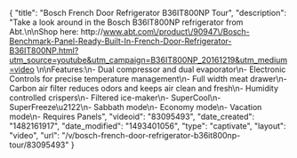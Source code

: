 {
    "title": "Bosch French Door Refrigerator B36IT800NP Tour",
    "description": "Take a look around in the Bosch B36IT800NP refrigerator from Abt.\n\nShop here: http:\/\/www.abt.com\/product\/90947\/Bosch-Benchmark-Panel-Ready-Built-In-French-Door-Refrigerator-B36IT800NP.html?utm_source=youtube&utm_campaign=B36IT800NP_20161219&utm_medium=video \n\nFeatures:\n- Dual compressor and dual evaporator\n- Electronic Controls for precise temperature management\n- Full width meat drawer\n- Carbon air filter reduces odors and keeps air clean and fresh\n- Humidity controlled crispers\n- Filtered ice-maker\n- SuperCool\n- SuperFreeze\u2122\n- Sabbath mode\n- Economy mode\n- Vacation mode\n- Requires Panels",
    "videoid": "83095493",
    "date_created": "1482161917",
    "date_modified": "1493401056",
    "type": "captivate",
    "layout": "video",
    "url": "\/v\/bosch-french-door-refrigerator-b36it800np-tour\/83095493"
}